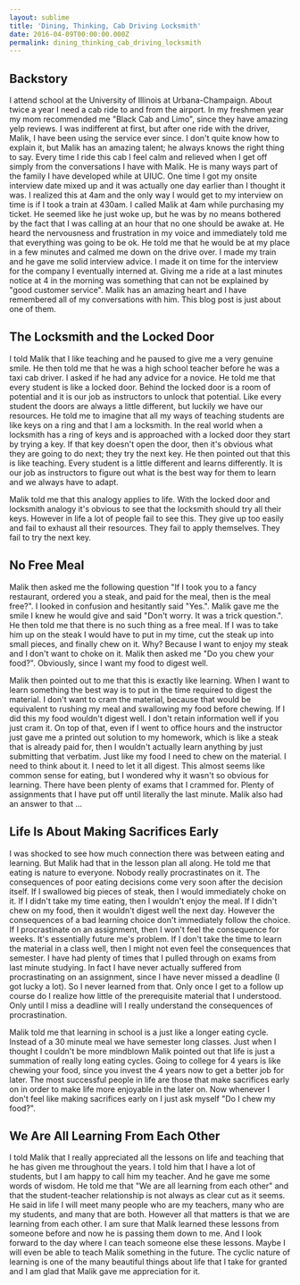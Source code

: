 ```yaml
---
layout: sublime
title: 'Dining, Thinking, Cab Driving Locksmith'
date: 2016-04-09T00:00:00.000Z
permalink: dining_thinking_cab_driving_locksmith
---
```


## Backstory
I attend school at the University of Illinois at Urbana-Champaign. About twice a year I need a cab ride to and from the airport. In my freshmen year my mom recommended me "Black Cab and Limo", since they have amazing yelp reviews. I was indifferent at first, but after one ride with the driver, Malik, I have been using the service ever since. I don't quite know how to explain it, but Malik has an amazing talent; he always knows the right thing to say. Every time I ride this cab I feel calm and relieved when I get off simply from the conversations I have with Malik. He is many ways part of the family I have developed while at UIUC. One time I got my onsite interview date mixed up and it was actually one day earlier than I thought it was. I realized this at 4am and the only way I would get to my interview on time is if I took a train at 430am. I called Malik at 4am while purchasing my ticket. He seemed like he just woke up, but he was by no means bothered by the fact that I was calling at an hour that no one should be awake at. He heard the nervousness and frustration in my voice and immediately told me that everything was going to be ok. He told me that he would be at my place in a few minutes and calmed me down on the drive over. I made my train and he gave me solid interview advice. I made it on time for the interview for the company I eventually interned at. Giving me a ride at a last minutes notice at 4 in the morning was something that can not be explained by "good customer service". Malik has an amazing heart and I have remembered all of my conversations with him. This blog post is just about one of them.

## The Locksmith and the Locked Door
I told Malik that I like teaching and he paused to give me a very genuine smile. He then told me that he was a high school teacher before he was a taxi cab driver. I asked if he had any advice for a novice. He told me that every student is like a locked door. Behind the locked door is a room of potential and it is our job as instructors to unlock that potential. Like every student the doors are always a little different, but luckily we have our resources. He told me to imagine that all my ways of teaching students are like keys on a ring and that I am a locksmith. In the real world when a locksmith has a ring of keys and is approached with a locked door they start by trying a key. If that key doesn't open the door, then it's obvious what they are going to do next; they try the next key. He then pointed out that this is like teaching. Every student is a little different and learns differently. It is our job as instructors to figure out what is the best way for them to learn and we always have to adapt.

Malik told me that this analogy applies to life. With the locked door and locksmith analogy it's obvious to see that the locksmith should try all their keys. However in life a lot of people fail to see this. They give up too easily and fail to exhaust all their resources. They fail to apply themselves. They fail to try the next key.

## No Free Meal
Malik then asked me the following question "If I took you to a fancy restaurant, ordered you a steak, and paid for the meal, then is the meal free?". I looked in confusion and hesitantly said "Yes.". Malik gave me the smile I knew he would give and said "Don't worry. It was a trick question.". He then told me that there is no such thing as a free meal. If I was to take him up on the steak I would have to put in my time, cut the steak up into small pieces, and finally chew on it. Why? Because I want to enjoy my steak and I don't want to choke on it. Malik then asked me "Do you chew your food?". Obviously, since I want my food to digest well.

Malik then pointed out to me that this is exactly like learning. When I want to learn something the best way is to put in the time required to digest the material. I don't want to cram the material, because that would be equivalent to rushing my meal and swallowing my food before chewing. If I did this my food wouldn't digest well. I don't retain information well if you just cram it. On top of that, even if I went to office hours and the instructor just gave me a printed out solution to my homework, which is like a steak that is already paid for, then I wouldn't actually learn anything by just submitting that verbatim. Just like my food I need to chew on the material. I need to think about it. I need to let it all digest. This almost seems like common sense for eating, but I wondered why it wasn't so obvious for learning. There have been plenty of exams that I crammed for. Plenty of assignments that I have put off until literally the last minute. Malik also had an answer to that ...

## Life Is About Making Sacrifices Early
I was shocked to see how much connection there was between eating and learning. But Malik had that in the lesson plan all along. He told me that eating is nature to everyone. Nobody really procrastinates on it. The consequences of poor eating decisions come very soon after the decision itself. If I swallowed big pieces of steak, then I would immediately choke on it. If I didn't take my time eating, then I wouldn't enjoy the meal. If I didn't chew on my food, then it wouldn't digest well the next day. However the consequences of a bad learning choice don't immediately follow the choice. If I procrastinate on an assignment, then I won't feel the consequence for weeks. It's essentially future me's problem. If I don't take the time to learn the material in a class well, then I might not even feel the consequences that semester. I have had plenty of times that I pulled through on exams from last minute studying. In fact I have never actually suffered from procrastinating on an assignment, since I have never missed a deadline (I got lucky a lot). So I never learned from that. Only once I get to a follow up course do I realize how little of the prerequisite material that I understood. Only until I miss a deadline will I really understand the consequences of procrastination.

Malik told me that learning in school is a just like a longer eating cycle. Instead of a 30 minute meal we have semester long classes. Just when I thought I couldn't be more mindblown Malik pointed out that life is just a summation of really long eating cycles. Going to college for 4 years is like chewing your food, since you invest the 4 years now to get a better job for later. The most successful people in life are those that make sacrifices early on in order to make life more enjoyable in the later on. Now whenever I don't feel like making sacrifices early on I just ask myself "Do I chew my food?".

## We Are All Learning From Each Other
I told Malik that I really appreciated all the lessons on life and teaching that he has given me throughout the years. I told him that I have a lot of students, but I am happy to call him my teacher. And he gave me some words of wisdom. He told me that "We are all learning from each other" and that the student-teacher relationship is not always as clear cut as it seems. He said in life I will meet many people who are my teachers, many who are my students, and many that are both. However all that matters is that we are learning from each other. I am sure that Malik learned these lessons from someone before and now he is passing them down to me. And I look forward to the day where I can teach someone else these lessons. Maybe I will even be able to teach Malik something in the future. The cyclic nature of learning is one of the many beautiful things about life that I take for granted and I am glad that Malik gave me appreciation for it.
